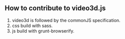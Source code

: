 How to contribute to video3d.js
---
1. video3d is followed by the commonJS specification.
2. css build with sass.
3. js build with grunt-browserify.

